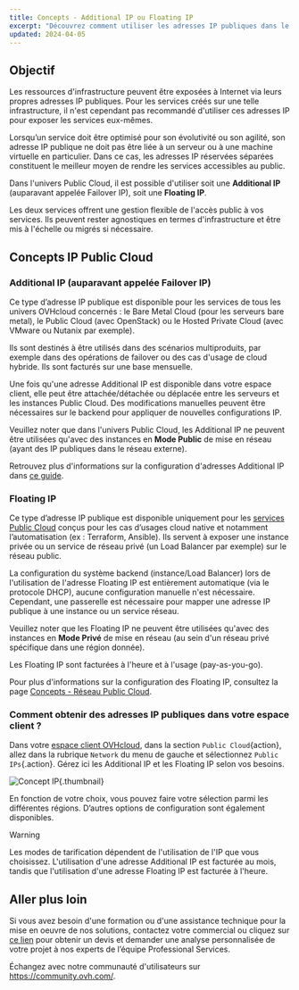 ```yaml
---
title: Concepts - Additional IP ou Floating IP
excerpt: "Découvrez comment utiliser les adresses IP publiques dans le cadre du réseau Public Cloud"
updated: 2024-04-05
---
```


## Objectif

Les ressources d'infrastructure peuvent être exposées à Internet via leurs propres adresses IP publiques. Pour les services créés sur une telle infrastructure, il n'est cependant pas recommandé d'utiliser ces adresses IP pour exposer les services eux-mêmes.

Lorsqu’un service doit être optimisé pour son évolutivité ou son agilité, son adresse IP publique ne doit pas être liée à un serveur ou à une machine virtuelle en particulier. Dans ce cas, les adresses IP réservées séparées constituent le meilleur moyen de rendre les services accessibles au public.

Dans l'univers Public Cloud, il est possible d'utiliser soit une **Additional IP** (auparavant appelée Failover IP), soit une **Floating IP**.

Les deux services offrent une gestion flexible de l'accès public à vos services. Ils peuvent rester agnostiques en termes d'infrastructure et être mis à l'échelle ou migrés si nécessaire.

## Concepts IP Public Cloud

### Additional IP (auparavant appelée Failover IP)

Ce type d’adresse IP publique est disponible pour les services de tous les univers OVHcloud concernés : le Bare Metal Cloud (pour les serveurs bare metal), le Public Cloud (avec OpenStack) ou le Hosted Private Cloud (avec VMware ou Nutanix par exemple).

Ils sont destinés à être utilisés dans des scénarios multiproduits, par exemple dans des opérations de failover ou des cas d'usage de cloud hybride. Ils sont facturés sur une base mensuelle.

Une fois qu'une adresse Additional IP est disponible dans votre espace client, elle peut être attachée/détachée ou déplacée entre les serveurs et les instances Public Cloud. Des modifications manuelles peuvent être nécessaires sur le backend pour appliquer de nouvelles configurations IP.

Veuillez noter que dans l'univers Public Cloud, les Additional IP ne peuvent être utilisées qu'avec des instances en **Mode Public** de mise en réseau (ayant des IP publiques dans le réseau externe).

Retrouvez plus d'informations sur la configuration d'adresses Additional IP dans [ce guide](/pages/public_cloud/public_cloud_network_services/getting-started-04-configure-additional-ip-to-instance).

### Floating IP

Ce type d’adresse IP publique est disponible uniquement pour les [services Public Cloud](https://www.ovhcloud.com/fr-ca/public-cloud/) conçus pour les cas d’usages cloud native et notamment l’automatisation (ex : Terraform, Ansible). Ils servent à exposer une instance privée ou un service de réseau privé (un Load Balancer par exemple) sur le réseau public.

La configuration du système backend (instance/Load Balancer) lors de l'utilisation de l'adresse Floating IP est entièrement automatique (via le protocole DHCP), aucune configuration manuelle n'est nécessaire. Cependant, une passerelle est nécessaire pour mapper une adresse IP publique à une instance ou un service réseau.

Veuillez noter que les Floating IP ne peuvent être utilisées qu'avec des instances en **Mode Privé** de mise en réseau (au sein d'un réseau privé spécifique dans une région donnée).

Les Floating IP sont facturées à l'heure et à l'usage (pay-as-you-go).

Pour plus d'informations sur la configuration des Floating IP, consultez la page [Concepts - Réseau Public Cloud](/pages/public_cloud/public_cloud_network_services/concepts-01-public-cloud-networking-concepts).

### Comment obtenir des adresses IP publiques dans votre espace client ?

Dans votre [espace client OVHcloud](https://ca.ovh.com/auth/?action=gotomanager&from=https://www.ovh.com/ca/fr/&ovhSubsidiary=qc), dans la section `Public Cloud`{action}, allez dans la rubrique `Network` du menu de gauche et sélectionnez `Public IPs`{.action}. Gérez ici les Additional IP et les Floating IP selon vos besoins.

![Concept IP](images/concip.png){.thumbnail}

En fonction de votre choix, vous pouvez faire votre sélection parmi les différentes régions. D’autres options de configuration sont également disponibles.

> [!warning]
>
> Les modes de tarification dépendent de l'utilisation de l'IP que vous choisissez. L'utilisation d'une adresse Additional IP est facturée au mois, tandis que l'utilisation d'une adresse Floating IP est facturée à l'heure.

## Aller plus loin

Si vous avez besoin d'une formation ou d'une assistance technique pour la mise en oeuvre de nos solutions, contactez votre commercial ou cliquez sur [ce lien](https://www.ovhcloud.com/fr-ca/professional-services/) pour obtenir un devis et demander une analyse personnalisée de votre projet à nos experts de l’équipe Professional Services.

Échangez avec notre communauté d'utilisateurs sur <https://community.ovh.com/>.